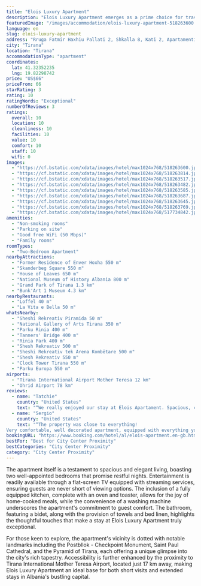 ```yaml
---
title: "Elois Luxury Apartment"
description: "Elois Luxury Apartment emerges as a prime choice for travelers seeking comfort and convenience in the heart of Tirana."
featuredImage: "/images/accommodation/elois-luxury-apartment-518263600.jpg"
language: en
slug: elois-luxury-apartment
address: "Rruga Fatmir Haxhiu Pallati 2, Shkalla 8, Kati 2, Apartamenti 62, Tirana, Albania"
city: "Tirana"
location: "Tirana"
accommodationType: "apartment"
coordinates:
  lat: 41.32352235
  lng: 19.82298742
price: "US$66"
priceFrom: 66
starRating: 3
rating: 10
ratingWords: "Exceptional"
numberOfReviews: 3
ratings:
  overall: 10
  location: 10
  cleanliness: 10
  facilities: 10
  value: 10
  comfort: 10
  staff: 10
  wifi: 0
images:
  - "https://cf.bstatic.com/xdata/images/hotel/max1024x768/518263600.jpg?k=9dd265e14ea98503db09fda3e2ba302c816e32aff5be53f7cfd8f172d769dbd0&o=&hp=1"
  - "https://cf.bstatic.com/xdata/images/hotel/max1024x768/518263814.jpg?k=01d58edb986860d598e59a6b3aeb845e9ca5bb0fb3e749e84e35b86cd8c3f523&o=&hp=1"
  - "https://cf.bstatic.com/xdata/images/hotel/max1024x768/518263517.jpg?k=b1a823c1b56e4a71b58446a517946e673a841c671df963cdbedaf859f489ddbf&o=&hp=1"
  - "https://cf.bstatic.com/xdata/images/hotel/max1024x768/518263482.jpg?k=1b2ecdf832ae249475c25f5022f7f6c56bc90c87b740598fadd8483183a2739e&o=&hp=1"
  - "https://cf.bstatic.com/xdata/images/hotel/max1024x768/518263585.jpg?k=c085744f3a872c4c318b4da53cc24bb69949ada1df48ad73dc668a9233303bc4&o=&hp=1"
  - "https://cf.bstatic.com/xdata/images/hotel/max1024x768/518263687.jpg?k=f22007f5fb4f28ed22b783baa35a2c620f660e8a68024d7bfade5536e5e9f31b&o=&hp=1"
  - "https://cf.bstatic.com/xdata/images/hotel/max1024x768/518263645.jpg?k=eb5843b4226aec305b3cbd4b3aa8b44218ad51b7554049aabfb8fc46fef0a0e1&o=&hp=1"
  - "https://cf.bstatic.com/xdata/images/hotel/max1024x768/518263769.jpg?k=748d4045cfc448555fbb03ad6bc64b5b425a31b27e2f0a9dc6c6b51982fd5a86&o=&hp=1"
  - "https://cf.bstatic.com/xdata/images/hotel/max1024x768/517734842.jpg?k=d0e0473d250c3daea106dadc8f11acffb26575e79e0d5f5029b5a5b5cb31d698&o=&hp=1"
amenities:
  - "Non-smoking rooms"
  - "Parking on site"
  - "Good free WiFi (50 Mbps)"
  - "Family rooms"
roomTypes:
  - "Two-Bedroom Apartment"
nearbyAttractions:
  - "Former Residence of Enver Hoxha 550 m"
  - "Skanderbeg Square 550 m"
  - "House of Leaves 650 m"
  - "National Museum of History Albania 800 m"
  - "Grand Park of Tirana 1.3 km"
  - "Bunk'Art 1 Museum 4.3 km"
nearbyRestaurants:
  - "Loffel 40 m"
  - "La Vita e Bella 50 m"
whatsNearby:
  - "Sheshi Rekreativ Piramida 50 m"
  - "National Gallery of Arts Tirana 350 m"
  - "Parku Rinia 400 m"
  - "Tanners' Bridge 400 m"
  - "Rinia Park 400 m"
  - "Shesh Rekreativ 500 m"
  - "Sheshi Rekreativ tek Arena Kombëtare 500 m"
  - "Shesh Rekreativ 550 m"
  - "Clock Tower Tirana 550 m"
  - "Parku Europa 550 m"
airports:
  - "Tirana International Airport Mother Teresa 12 km"
  - "Ohrid Airport 78 km"
reviews:
  - name: "Tatchie"
    country: "United States"
    text: "“We really enjoyed our stay at Elois Apartament. Spacious, clean, and fully furnished apartment. Great location. Wonderful host, very helpful, reliable, and available. Would definitely recommend and stay again.”"
  - name: "Sergio"
    country: "United States"
    text: "“The property was close to everything!
Very comfortable, well decorated apartment, equipped with everything you may need whether you are staying for a weekend or long term. Everything was clean and the kitchen has all necessary amenities. The host...”"
bookingURL: "https://www.booking.com/hotel/al/elois-apartment.en-gb.html?aid=8035640"
bestFor: "Best for City Center Proximity"
bestCategories: "City Center Proximity"
category: "City Center Proximity"
---
```


The apartment itself is a testament to spacious and elegant living, boasting two well-appointed bedrooms that promise restful nights. Entertainment is readily available through a flat-screen TV equipped with streaming services, ensuring guests are never short of viewing options. The inclusion of a fully equipped kitchen, complete with an oven and toaster, allows for the joy of home-cooked meals, while the convenience of a washing machine underscores the apartment's commitment to guest comfort. The bathroom, featuring a bidet, along with the provision of towels and bed linen, highlights the thoughtful touches that make a stay at Elois Luxury Apartment truly exceptional.

For those keen to explore, the apartment's vicinity is dotted with notable landmarks including the Postbllok - Checkpoint Monument, Saint Paul Cathedral, and the Pyramid of Tirana, each offering a unique glimpse into the city's rich tapestry. Accessibility is further enhanced by the proximity to Tirana International Mother Teresa Airport, located just 17 km away, making Elois Luxury Apartment an ideal base for both short visits and extended stays in Albania's bustling capital.
